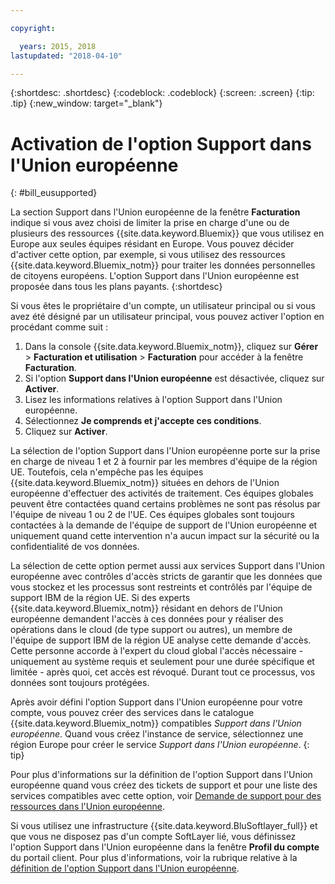 ```yaml
---

copyright:

  years: 2015, 2018
lastupdated: "2018-04-10"

---
```


{:shortdesc: .shortdesc}
{:codeblock: .codeblock}
{:screen: .screen}
{:tip: .tip}
{:new_window: target="_blank"}

# Activation de l'option Support dans l'Union européenne
{: #bill_eusupported}

La section Support dans l'Union européenne de la fenêtre **Facturation** indique si vous avez choisi de limiter la prise en charge d'une ou de plusieurs des ressources {{site.data.keyword.Bluemix}} que vous utilisez en Europe aux seules équipes résidant en Europe. Vous pouvez décider d'activer cette option, par exemple, si vous utilisez des ressources {{site.data.keyword.Bluemix_notm}} pour traiter les données personnelles de citoyens européens. L'option Support dans l'Union européenne est proposée dans tous les plans payants.
{:shortdesc}

Si vous êtes le propriétaire d'un compte, un utilisateur principal ou si vous avez été désigné par un utilisateur principal, vous pouvez activer l'option en procédant comme suit :

1. Dans la console {{site.data.keyword.Bluemix_notm}}, cliquez sur **Gérer** > **Facturation et utilisation** > **Facturation** pour accéder à la fenêtre **Facturation**.   
2. Si l'option **Support dans l'Union européenne** est désactivée, cliquez sur **Activer**.
3. Lisez les informations relatives à l'option Support dans l'Union européenne.
4. Sélectionnez **Je comprends et j'accepte ces conditions**.
5. Cliquez sur **Activer**.

La sélection de l'option Support dans l'Union européenne porte sur la prise en charge de niveau 1 et 2 à fournir par les membres d'équipe de la région UE. Toutefois, cela n'empêche pas les équipes {{site.data.keyword.Bluemix_notm}} situées en dehors de l'Union européenne d'effectuer des activités de traitement. Ces équipes globales peuvent être contactées quand certains problèmes ne sont pas résolus par l'équipe de niveau 1 ou 2 de l'UE. Ces équipes globales sont toujours contactées à la demande de l'équipe de support de l'Union européenne et uniquement quand cette intervention n'a aucun impact sur la sécurité ou la confidentialité de vos données.

La sélection de cette option permet aussi aux services Support dans l'Union européenne avec contrôles d'accès stricts de garantir que les données que vous stockez et les processus sont restreints et contrôlés par l'équipe de support IBM de la région UE. Si des experts {{site.data.keyword.Bluemix_notm}} résidant en dehors de l'Union européenne demandent l'accès à ces données pour y réaliser des opérations dans le cloud (de type support ou autres), un membre de l'équipe de support IBM de la région UE analyse cette demande d'accès. Cette personne accorde à l'expert du cloud global l'accès nécessaire - uniquement au système requis et seulement pour une durée spécifique et limitée - après quoi, cet accès est révoqué. Durant tout ce processus, vos données sont toujours protégées.

Après avoir défini l'option Support dans l'Union européenne pour votre compte, vous pouvez créer des services dans le catalogue {{site.data.keyword.Bluemix_notm}} compatibles *Support dans l'Union européenne*. Quand vous créez l'instance de service, sélectionnez une région Europe pour créer le service *Support dans l'Union européenne*.
{: tip}

Pour plus d'informations sur la définition de l'option Support dans l'Union européenne quand vous créez des tickets de support et pour une liste des services compatibles avec cette option, voir [Demande de support pour des ressources dans l'Union européenne](/docs/get-support/howtogetsupport.html#eusupported).

Si vous utilisez une infrastructure {{site.data.keyword.BluSoftlayer_full}} et que vous ne disposez pas d'un compte SoftLayer lié, vous définissez l'option Support dans l'Union européenne dans la fenêtre **Profil du compte** du portail client. Pour plus d'informations, voir la rubrique relative à la [définition de l'option Support dans l'Union européenne](/docs/customer-portal/cpmanuserprof.html#cp_seteusupported).
